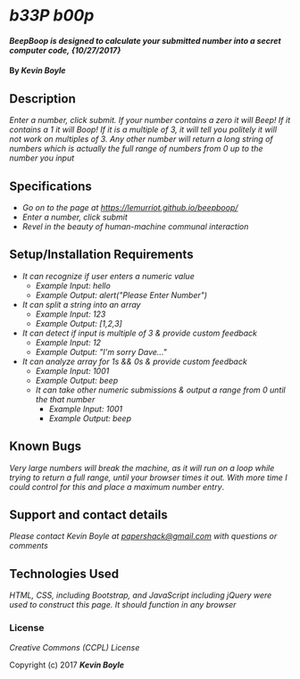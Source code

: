 # _b33P b00p_

#### _BeepBoop is designed to calculate your submitted number into a secret computer code, {10/27/2017}_

#### By _**Kevin Boyle**_

## Description

_Enter a number, click submit. If your number contains a zero it will Beep! If it contains a 1 it will Boop! If it is a multiple of 3, it will tell you politely it will not work on multiples of 3. Any other number will return a long string of numbers which is actually the full range of numbers from 0 up to the number you input_

## Specifications

* _Go on to the page at https://lemurriot.github.io/beepboop/_
* _Enter a number, click submit_
* _Revel in the beauty of human-machine communal interaction_

## Setup/Installation Requirements

* _It can recognize if user enters a numeric value_
  * _Example Input: hello_
  * _Example Output: alert("Please Enter Number")_
* _It can split a string into an array_
  * _Example Input: 123_
  * _Example Output: [1,2,3]_
* _It can detect if input is multiple of 3 & provide custom feedback_
  * _Example Input: 12_
  * _Example Output: "I'm sorry Dave..."_
* _It can analyze array for 1s && 0s & provide custom feedback_
  * _Example Input: 1001_
  * _Example Output: beep_
  * _It can take other numeric submissions & output a range from 0 until the that number_
    * _Example Input: 1001_
    * _Example Output: beep_


## Known Bugs

_Very large numbers will break the machine, as it will run on a loop while trying to return a full range, until your browser times it out. With more time I could control for this and place a maximum number entry_.

## Support and contact details

_Please contact Kevin Boyle at papershack@gmail.com with questions or comments_

## Technologies Used

_HTML, CSS, including Bootstrap, and JavaScript including jQuery were used to construct this page. It should function in any browser_

### License

*Creative Commons (CCPL) License*

Copyright (c) 2017 **_Kevin Boyle_**
